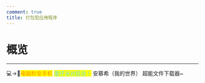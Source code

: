 ```yaml
---
comment: true
title: 打包型应用程序
---
```

# 概览
---
<NCard title="雷电模拟器 ⚡" link="/resources/application/pack/ldmnq">
  💻→📱<mark><span style="color: darkorange;">电脑秒变手机</span></mark>
</NCard>
<NCard title="蛋仔派对" link="/resources/application/pack/eggy-party">
  <mark><span style="color: #67dcff;">蛋仔派对启动！</span></mark>
</NCard>
<NCard title="🟫Minecraft" link="/resources/application/pack/minecraft">
  安慕希（我的世界）
</NCard>
<NCard title="🚀Motrix" link="/resources/application/pack/motrix">
  超能文件下载器~
</NCard>